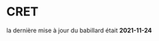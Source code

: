 
<!-- README.md is generated from README.Rmd. Please edit that file -->
<!-- badges: start -->
<!-- badges: end -->

# CRET

la dernière mise à jour du babillard était **2021-11-24**

<!-- ## recentsPubs.R -->
<!-- Script pour connaître les publications récentes des profs du CRET. -->
<!-- ```{r, eval=FALSE} -->
<!-- source("https://raw.githubusercontent.com/frousseu/CRET/master/recentPubs.R",encoding="UTF-8") -->
<!-- ``` -->
